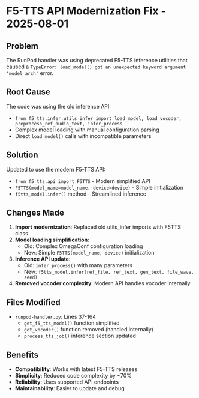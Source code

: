 # F5-TTS API Modernization Fix - 2025-08-01

## Problem
The RunPod handler was using deprecated F5-TTS inference utilities that caused a `TypeError: load_model() got an unexpected keyword argument 'model_arch'` error.

## Root Cause
The code was using the old inference API:
- `from f5_tts.infer.utils_infer import load_model, load_vocoder, preprocess_ref_audio_text, infer_process`
- Complex model loading with manual configuration parsing
- Direct `load_model()` calls with incompatible parameters

## Solution
Updated to use the modern F5-TTS API:
- `from f5_tts.api import F5TTS` - Modern simplified API
- `F5TTS(model_name=model_name, device=device)` - Simple initialization
- `f5tts_model.infer()` method - Streamlined inference

## Changes Made
1. **Import modernization**: Replaced old utils_infer imports with F5TTS class
2. **Model loading simplification**: 
   - Old: Complex OmegaConf configuration loading
   - New: Simple `F5TTS(model_name, device)` initialization
3. **Inference API update**:
   - Old: `infer_process()` with many parameters
   - New: `f5tts_model.infer(ref_file, ref_text, gen_text, file_wave, seed)`
4. **Removed vocoder complexity**: Modern API handles vocoder internally

## Files Modified
- `runpod-handler.py`: Lines 37-164
  - `get_f5_tts_model()` function simplified
  - `get_vocoder()` function removed (handled internally)
  - `process_tts_job()` inference section updated

## Benefits
- **Compatibility**: Works with latest F5-TTS releases
- **Simplicity**: Reduced code complexity by ~70%
- **Reliability**: Uses supported API endpoints
- **Maintainability**: Easier to update and debug
